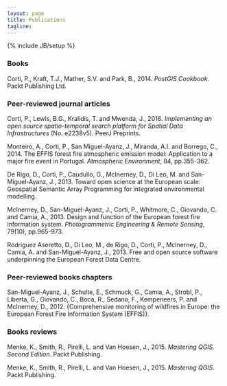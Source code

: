 ```yaml
---
layout: page
title: Publications
tagline:
---
```

{% include JB/setup %}

### Books

Corti, P., Kraft, T.J., Mather, S.V. and Park, B., 2014. *PostGIS Cookbook.* Packt Publishing Ltd.

### Peer-reviewed journal articles

Corti, P., Lewis, B.G., Kralidis, T. and Mwenda, J., 2016. *Implementing an open source spatio-temporal search platform for Spatial Data Infrastructures* (No. e2238v5). PeerJ Preprints.

Monteiro, A., Corti, P., San Miguel-Ayanz, J., Miranda, A.I. and Borrego, C., 2014. The EFFIS forest fire atmospheric emission model: Application to a major fire event in Portugal. *Atmospheric Environment*, 84, pp.355-362.

De Rigo, D., Corti, P., Caudullo, G., McInerney, D., Di Leo, M. and San-Miguel-Ayanz, J., 2013. Toward open science at the European scale: Geospatial Semantic Array Programming for integrated environmental modelling.

McInerney, D., San-Miguel-Ayanz, J., Corti, P., Whitmore, C., Giovando, C. and Camia, A., 2013. Design and function of the European forest fire information system. *Photogrammetric Engineering & Remote Sensing*, 79(10), pp.965-973.

Rodriguez Aseretto, D., Di Leo, M., de Rigo, D., Corti, P., McInerney, D., Camia, A. and San-Miguel-Ayanz, J., 2013. Free and open source software underpinning the European Forest Data Centre.

### Peer-reviewed books chapters

San-Miguel-Ayanz, J., Schulte, E., Schmuck, G., Camia, A., Strobl, P., Liberta, G., Giovando, C., Boca, R., Sedano, F., Kempeneers, P. and McInerney, D., 2012. {Comprehensive monitoring of wildfires in Europe: the European Forest Fire Information System (EFFIS)}.

### Books reviews

Menke, K., Smith, R., Pirelli, L. and Van Hoesen, J., 2015. *Mastering QGIS. Second Edition*. Packt Publishing.

Menke, K., Smith, R., Pirelli, L. and Van Hoesen, J., 2015. *Mastering QGIS*. Packt Publishing.

